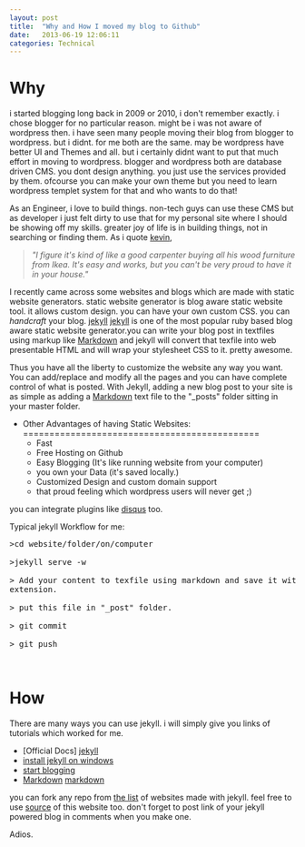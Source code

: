 ```yaml
---
layout: post
title:  "Why and How I moved my blog to Github"
date:   2013-06-19 12:06:11
categories: Technical
---
```


Why
=====
i started blogging long back in 2009 or 2010, i don't remember exactly. i chose blogger for no particular reason. might be i was not aware of wordpress then. i have seen many people moving their blog from blogger to wordpress. but i didnt. for me both are the same. may be wordpress have better UI and Themes and all. but i certainly didnt want to put that much effort in moving to wordpress. 
blogger and wordpress both are database driven CMS. you dont design anything. you just use the services provided by them. ofcourse you can make your own theme but you need to learn wordpress templet system for that and who wants to do that!

As an Engineer, i love to build things. non-tech guys can use these CMS but as developer i just felt dirty to use that for my personal site where I should be showing off my skills. greater joy of life is in building things, not in searching or finding them. As i quote [kevin](http://www.ksornberger.com/),
> _"I figure it's kind of like a good carpenter buying all his wood furniture from Ikea. It's easy and works, but you can't be very proud to have it in your house."_

I recently came across some websites and blogs which are made with static website generators. 
static website generator is blog aware static website tool. it allows custom design. you can have your own custom CSS. you can _handcraft_ your blog. [jekyll] [jekyll] is one of the most popular ruby based blog aware static website generator.you can write your blog post in textfiles using markup like [Markdown][markdown] and jekyll will convert that texfile into web presentable HTML and will wrap your stylesheet CSS to it. pretty awesome.

 Thus you have all the liberty to customize the website any way you want. You can add/replace and modify all the pages and you can have complete control of what is posted. With Jekyll, adding a new blog post to your site is as simple as adding a [Markdown][markdown] text file to the "_posts" folder sitting in your master folder. 

* Other Advantages of having Static Websites:
=============================================
	* Fast
	* Free Hosting on Github
	* Easy Blogging (It's like running website from your computer)
	* you own your Data (it's saved locally.)
	* Customized Design and custom domain support
	* that proud feeling which wordpress users will never get ;)

you can integrate plugins like [disqus](http://www.disqus.com) too.

Typical jekyll Workflow for me:

<pre>
>cd website/folder/on/computer

>jekyll serve -w

> Add your content to texfile using markdown and save it with ".md" or ".markdown" 
extension.

> put this file in "_post" folder.

> git commit

> git push 
</pre>
<br />

How
===
There are many ways you can use jekyll. i will simply give you links of tutorials which worked for me.
* [Official Docs] [jekyll]
* [install jekyll on windows](http://www.madhur.co.in/blog/2011/09/01/runningjekyllwindows.html)
* [start blogging](http://www.ksornberger.com/blog/blogging-with-jekyll-and-github/)
* [Markdown] [markdown]

you can fork any repo from [the list](https://github.com/mojombo/jekyll/wiki/Sites) of websites made with jekyll. feel free to use [source](https://github.com/pratik98/pratik98.github.com/) of this website too.
don't forget to post link of your jekyll powered blog in comments when you make one.

Adios.

[jekyll]:http://www.jekyllrb.com
[markdown]:http://daringfireball.net/projects/markdown